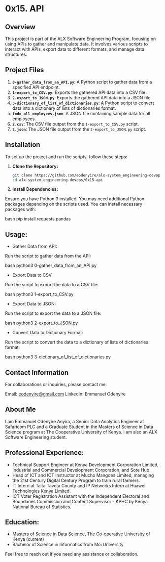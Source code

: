 # 0x15. API

## Overview

This project is part of the ALX Software Engineering Program, focusing on using APIs to gather and manipulate data. It involves various scripts to interact with APIs, export data to different formats, and manage data structures.

## Project Files

1. **`0-gather_data_from_an_API.py`**: A Python script to gather data from a specified API endpoint.
2. **`1-export_to_CSV.py`**: Exports the gathered API data into a CSV file.
3. **`2-export_to_JSON.py`**: Exports the gathered API data into a JSON file.
4. **`3-dictionary_of_list_of_dictionaries.py`**: A Python script to convert data into a dictionary of lists of dictionaries format.
5. **`todo_all_employees.json`**: A JSON file containing sample data for all employees.
6. **`2.csv`**: The CSV file output from the `1-export_to_CSV.py` script.
7. **`2.json`**: The JSON file output from the `2-export_to_JSON.py` script.

## Installation

To set up the project and run the scripts, follow these steps:

1. **Clone the Repository:**
   
   ```bash
   git clone https://github.com/eodenyire/alx-system_engineering-devops.git
   cd alx-system_engineering-devops/0x15-api

2. **Install Dependencies:**

Ensure you have Python 3 installed. You may need additional Python packages depending on the scripts used. You can install necessary packages with:

bash
pip install requests pandas

## Usage:

* Gather Data from API:

Run the script to gather data from the API:

bash
python3 0-gather_data_from_an_API.py 

* Export Data to CSV:

Run the script to export the data to a CSV file:

bash
python3 1-export_to_CSV.py

* Export Data to JSON:

Run the script to export the data to a JSON file:

bash
python3 2-export_to_JSON.py

* Convert Data to Dictionary Format:

Run the script to convert the data to a dictionary of lists of dictionaries format:

bash
python3 3-dictionary_of_list_of_dictionaries.py

## Contact Information
For collaborations or inquiries, please contact me:

Email: eodenyire@gmail.com
LinkedIn: Emmanuel Odenyire

## About Me
I am Emmanuel Odenyire Anyira, a Senior Data Analytics Engineer at Safaricom PLC and a Graduate Student in the Masters of Science in Data Science program at The Cooperative University of Kenya. I am also an ALX Software Engineering student.

## Professional Experience:

- Technical Support Engineer at Kenya Development Corporation Limited, Industrial and Commercial Development Corporation, and Sote Hub.
- Head of ICT and ICT Instructor at Mucho Mangoes Limited, managing the 21st Century Digital Century Program to train rural farmers.
- IT Intern at Taita Taveta County and IP Networks Intern at Huawei Technologies Kenya Limited.
- ICT Voter Registration Assistant with the Independent Electoral and Boundaries Commission and Content Supervisor - KPHC by Kenya National Bureau of Statistics.

## Education:

* Masters of Science in Data Science, The Co-operative University of Kenya (current)
* Bachelor of Science in Informatics from Moi University

Feel free to reach out if you need any assistance or collaboration.

